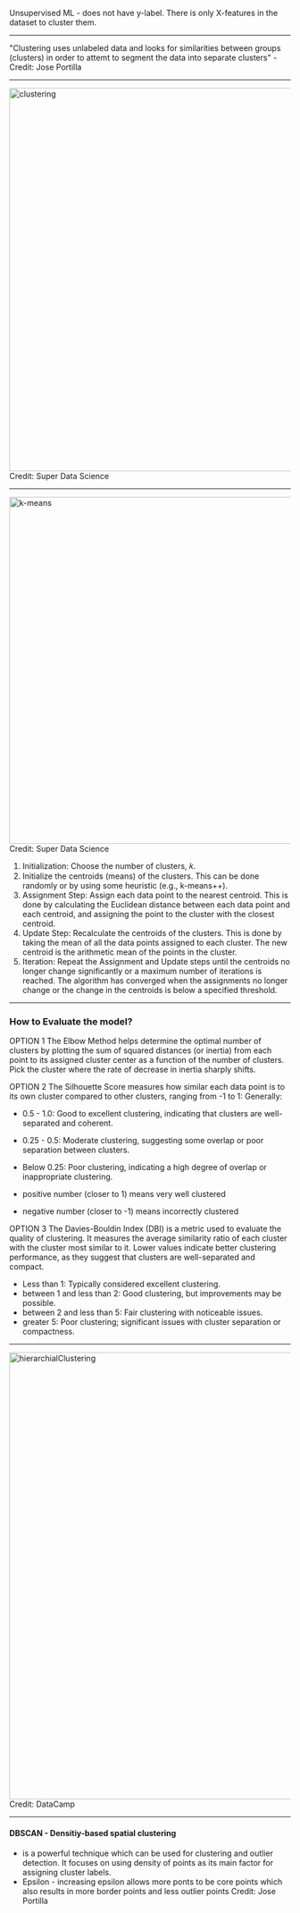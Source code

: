 Unsupervised ML - does not have y-label. There is only X-features in the dataset to cluster them. 

----------------------
"Clustering uses unlabeled data and looks for similarities between groups (clusters) in order to attemt to segment the data into separate clusters" - Credit:  Jose Portilla

----------------------
<img width="686" alt="clustering" src="https://github.com/user-attachments/assets/0c6ca979-fefa-4b50-bafd-8fcec2d8407d"> Credit: Super Data Science

----------------------
<img width="621" alt="k-means" src="https://github.com/user-attachments/assets/5ba1de4d-154c-4adb-9005-d53c7eb5bc8e">Credit: Super Data Science

1. Initialization: Choose the number of clusters, 𝑘. 
2. Initialize the centroids (means) of the clusters. This can be done randomly or by using some heuristic (e.g., k-means++).
3. Assignment Step: Assign each data point to the nearest centroid. This is done by calculating the Euclidean distance between each data point and each centroid, and assigning the point to the cluster with the closest centroid.
4. Update Step: Recalculate the centroids of the clusters. This is done by taking the mean of all the data points assigned to each cluster. The new centroid is the arithmetic mean of the points in the cluster.
5. Iteration: Repeat the Assignment and Update steps until the centroids no longer change significantly or a maximum number of iterations is reached. The algorithm has converged when the assignments no longer change or the change in the centroids is below a specified threshold.

----------------------
### How to Evaluate the model?

OPTION 1
The Elbow Method helps determine the optimal number of clusters by plotting the sum of squared distances (or inertia) from each point to its assigned cluster center as a function of the number of clusters. Pick the cluster where the rate of decrease in inertia sharply shifts.

OPTION 2 
The Silhouette Score measures how similar each data point is to its own cluster compared to other clusters, ranging from -1 to 1: 
Generally:
- 0.5 - 1.0: Good to excellent clustering, indicating that clusters are well-separated and coherent.
- 0.25 - 0.5: Moderate clustering, suggesting some overlap or poor separation between clusters.
- Below 0.25: Poor clustering, indicating a high degree of overlap or inappropriate clustering.

- positive number (closer to 1) means very well clustered
- negative number (closer to -1) means incorrectly clustered


OPTION 3 
The Davies-Bouldin Index (DBI) is a metric used to evaluate the quality of clustering. It measures the average similarity ratio of each cluster with the cluster most similar to it. Lower values indicate better clustering performance, as they suggest that clusters are well-separated and compact.
- Less than 1: Typically considered excellent clustering.
- between 1 and less than 2: Good clustering, but improvements may be possible.
- between 2 and less than 5: Fair clustering with noticeable issues.
- greater 5: Poor clustering; significant issues with cluster separation or compactness.

------------
<img width="800" alt="hierarchialClustering" src="https://github.com/user-attachments/assets/fa3404ce-e605-4895-a59a-4055f2307c1a">
Credit: DataCamp

------------
#### DBSCAN - Densitiy-based spatial clustering
- is a powerful technique which can be used for clustering and outlier detection. It focuses on using density of points as its main factor for assigning cluster labels. 
- Epsilon - increasing epsilon allows more ponts to be core points which also results in more border points and less outlier points
Credit: Jose Portilla


